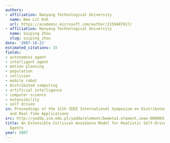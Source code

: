 ```yaml
---
authors:
- affiliation: Nanyang Technological University
  name: Wee Lit Koh
  url: https://academic.microsoft.com/author/2159487817/
- affiliation: Nanyang Technological University
  name: Suiping Zhou
  slug: suiping_zhou
date: '2007-10-22'
estimated_citations: 15
fields:
- autonomous agent
- intelligent agent
- motion planning
- population
- collision
- mobile robot
- distributed computing
- artificial intelligence
- computer science
- extensibility
- self driven
in: Proceedings of the 11th IEEE International Symposium on Distributed Simulation
  and Real-Time Applications
src: http://yadda.icm.edu.pl/yadda/element/bwmeta1.element.ieee-000004384524
title: An Extensible Collision Avoidance Model for Realistic Self-Driven Autonomous
  Agents
year: 2007
---
```

